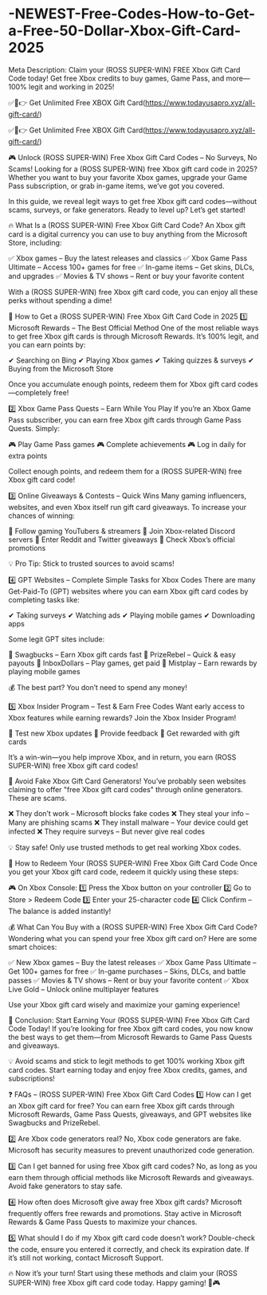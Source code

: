 # -NEWEST-Free-Codes-How-to-Get-a-Free-50-Dollar-Xbox-Gift-Card-2025

Meta Description: Claim your (ROSS SUPER-WIN) FREE Xbox Gift Card Code today! Get free Xbox credits to buy games, Game Pass, and more—100% legit and working in 2025!

✅🔴👉 Get Unlimited Free XBOX Gift Card(https://www.todayusapro.xyz/all-gift-card/)

✅🔴👉 Get Unlimited Free XBOX Gift Card(https://www.todayusapro.xyz/all-gift-card/)

🎮 Unlock (ROSS SUPER-WIN) Free Xbox Gift Card Codes – No Surveys, No Scams!
Looking for a (ROSS SUPER-WIN) free Xbox gift card code in 2025? Whether you want to buy your favorite Xbox games, upgrade your Game Pass subscription, or grab in-game items, we’ve got you covered.

In this guide, we reveal legit ways to get free Xbox gift card codes—without scams, surveys, or fake generators. Ready to level up? Let’s get started!

🔥 What Is a (ROSS SUPER-WIN) Free Xbox Gift Card Code?
An Xbox gift card is a digital currency you can use to buy anything from the Microsoft Store, including:

✅ Xbox games – Buy the latest releases and classics
✅ Xbox Game Pass Ultimate – Access 100+ games for free
✅ In-game items – Get skins, DLCs, and upgrades
✅ Movies & TV shows – Rent or buy your favorite content

With a (ROSS SUPER-WIN) free Xbox gift card code, you can enjoy all these perks without spending a dime!

🎯 How to Get a (ROSS SUPER-WIN) Free Xbox Gift Card Code in 2025
1️⃣ Microsoft Rewards – The Best Official Method
One of the most reliable ways to get free Xbox gift cards is through Microsoft Rewards. It’s 100% legit, and you can earn points by:

✔ Searching on Bing
✔ Playing Xbox games
✔ Taking quizzes & surveys
✔ Buying from the Microsoft Store

Once you accumulate enough points, redeem them for Xbox gift card codes—completely free!

2️⃣ Xbox Game Pass Quests – Earn While You Play
If you’re an Xbox Game Pass subscriber, you can earn free Xbox gift cards through Game Pass Quests. Simply:

🎮 Play Game Pass games
🎮 Complete achievements
🎮 Log in daily for extra points

Collect enough points, and redeem them for a (ROSS SUPER-WIN) free Xbox gift card code!

3️⃣ Online Giveaways & Contests – Quick Wins
Many gaming influencers, websites, and even Xbox itself run gift card giveaways. To increase your chances of winning:

🔹 Follow gaming YouTubers & streamers
🔹 Join Xbox-related Discord servers
🔹 Enter Reddit and Twitter giveaways
🔹 Check Xbox’s official promotions

💡 Pro Tip: Stick to trusted sources to avoid scams!

4️⃣ GPT Websites – Complete Simple Tasks for Xbox Codes
There are many Get-Paid-To (GPT) websites where you can earn Xbox gift card codes by completing tasks like:

✔ Taking surveys
✔ Watching ads
✔ Playing mobile games
✔ Downloading apps

Some legit GPT sites include:

🔹 Swagbucks – Earn Xbox gift cards fast
🔹 PrizeRebel – Quick & easy payouts
🔹 InboxDollars – Play games, get paid
🔹 Mistplay – Earn rewards by playing mobile games

💰 The best part? You don’t need to spend any money!

5️⃣ Xbox Insider Program – Test & Earn Free Codes
Want early access to Xbox features while earning rewards? Join the Xbox Insider Program!

💎 Test new Xbox updates
💎 Provide feedback
💎 Get rewarded with gift cards

It’s a win-win—you help improve Xbox, and in return, you earn (ROSS SUPER-WIN) free Xbox gift card codes!

🚨 Avoid Fake Xbox Gift Card Generators!
You’ve probably seen websites claiming to offer "free Xbox gift card codes" through online generators. These are scams.

❌ They don’t work – Microsoft blocks fake codes
❌ They steal your info – Many are phishing scams
❌ They install malware – Your device could get infected
❌ They require surveys – But never give real codes

💡 Stay safe! Only use trusted methods to get real working Xbox codes.

🔑 How to Redeem Your (ROSS SUPER-WIN) Free Xbox Gift Card Code
Once you get your Xbox gift card code, redeem it quickly using these steps:

🎮 On Xbox Console:
1️⃣ Press the Xbox button on your controller
2️⃣ Go to Store > Redeem Code
3️⃣ Enter your 25-character code
4️⃣ Click Confirm – The balance is added instantly!

💰 What Can You Buy with a (ROSS SUPER-WIN) Free Xbox Gift Card Code?
Wondering what you can spend your free Xbox gift card on? Here are some smart choices:

✅ New Xbox games – Buy the latest releases
✅ Xbox Game Pass Ultimate – Get 100+ games for free
✅ In-game purchases – Skins, DLCs, and battle passes
✅ Movies & TV shows – Rent or buy your favorite content
✅ Xbox Live Gold – Unlock online multiplayer features

Use your Xbox gift card wisely and maximize your gaming experience!

🎉 Conclusion: Start Earning Your (ROSS SUPER-WIN) Free Xbox Gift Card Code Today!
If you’re looking for free Xbox gift card codes, you now know the best ways to get them—from Microsoft Rewards to Game Pass Quests and giveaways.

💡 Avoid scams and stick to legit methods to get 100% working Xbox gift card codes. Start earning today and enjoy free Xbox credits, games, and subscriptions!

❓ FAQs – (ROSS SUPER-WIN) Free Xbox Gift Card Codes
1️⃣ How can I get an Xbox gift card for free?
You can earn free Xbox gift cards through Microsoft Rewards, Game Pass Quests, giveaways, and GPT websites like Swagbucks and PrizeRebel.

2️⃣ Are Xbox code generators real?
No, Xbox code generators are fake. Microsoft has security measures to prevent unauthorized code generation.

3️⃣ Can I get banned for using free Xbox gift card codes?
No, as long as you earn them through official methods like Microsoft Rewards and giveaways. Avoid fake generators to stay safe.

4️⃣ How often does Microsoft give away free Xbox gift cards?
Microsoft frequently offers free rewards and promotions. Stay active in Microsoft Rewards & Game Pass Quests to maximize your chances.

5️⃣ What should I do if my Xbox gift card code doesn’t work?
Double-check the code, ensure you entered it correctly, and check its expiration date. If it’s still not working, contact Microsoft Support.

🔥 Now it’s your turn! Start using these methods and claim your (ROSS SUPER-WIN) free Xbox gift card code today. Happy gaming! 🚀🎮
